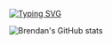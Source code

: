 [![Typing SVG](https://readme-typing-svg.demolab.com?font=Fira+Code&weight=500&pause=1000&color=4078C0&width=435&lines=Hi+my+name+is+Brendan)](https://git.io/typing-svg)

![Brendan's GitHub stats](https://github-readme-stats.vercel.app/api?username=Brendan-Geoghegan&hide=contribs,prs&theme=github_dark)

